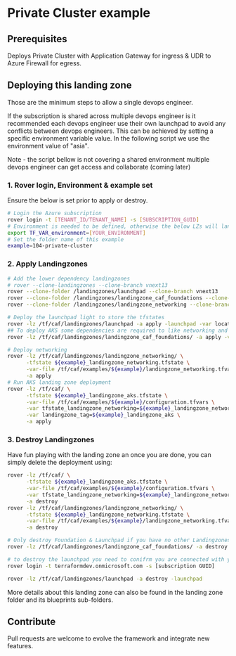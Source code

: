 # Private Cluster example


## Prerequisites

Deploys Private Cluster with Application Gateway for ingress & UDR to Azure Firewall for egress.

## Deploying this landing zone

Those are the minimum steps to allow a single devops engineer. 

If the subscription is shared across multiple devops engineer is it recommended each devops engineer use their own launchpad to avoid any conflicts between devops engineers. This can be achieved by setting a specific environment variable value. In the following script we use the environment value of "asia".

Note - the script bellow is not covering a shared environment multiple devops engineer can get access and collaborate (coming later)

### 1. Rover login, Environment & example set
Ensure the below is set prior to apply or destroy.
```bash
# Login the Azure subscription
rover login -t [TENANT_ID/TENANT_NAME] -s [SUBSCRIPTION_GUID]
# Environment is needed to be defined, otherwise the below LZs will land into sandpit which someone else is working on
export TF_VAR_environment=[YOUR_ENVIRONMENT]
# Set the folder name of this example
example=104-private-cluster
```
### 2. Apply Landingzones
```bash
# Add the lower dependency landingzones
# rover --clone-landingzones --clone-branch vnext13
rover --clone-folder /landingzones/launchpad --clone-branch vnext13
rover --clone-folder /landingzones/landingzone_caf_foundations --clone-branch vnext13
rover --clone-folder /landingzones/landingzone_networking --clone-branch vnext13

# Deploy the launchpad light to store the tfstates
rover -lz /tf/caf/landingzones/launchpad -a apply -launchpad -var location=southeastasia
## To deploy AKS some dependencies are required to like networking and some acounting, security and governance services are required.
rover -lz /tf/caf/landingzones/landingzone_caf_foundations/ -a apply -var-file /tf/caf/configuration/landingzone_caf_foundations.tfvars

# Deploy networking
rover -lz /tf/caf/landingzones/landingzone_networking/ \
      -tfstate ${example}_landingzone_networking.tfstate \
      -var-file /tf/caf/examples/${example}/landingzone_networking.tfvars \
      -a apply
# Run AKS landing zone deployment
rover -lz /tf/caf/ \
      -tfstate ${example}_landingzone_aks.tfstate \
      -var-file /tf/caf/examples/${example}/configuration.tfvars \
      -var tfstate_landingzone_networking=${example}_landingzone_networking.tfstate \
      -var landingzone_tag=${example}_landingzone_aks \
      -a apply
```
### 3. Destroy Landingzones
Have fun playing with the landing zone an once you are done, you can simply delete the deployment using:

```bash
rover -lz /tf/caf/ \
      -tfstate ${example}_landingzone_aks.tfstate \
      -var-file /tf/caf/examples/${example}/configuration.tfvars \
      -var tfstate_landingzone_networking=${example}_landingzone_networking.tfstate \
      -a destroy
rover -lz /tf/caf/landingzones/landingzone_networking/ \
      -tfstate ${example}_landingzone_networking.tfstate \
      -var-file /tf/caf/examples/${example}/landingzone_networking.tfvars \
      -a destroy

# Only destroy Foundation & Launchpad if you have no other Landingzones dependent on them.
rover -lz /tf/caf/landingzones/landingzone_caf_foundations/ -a destroy -var-file /tf/caf/configuration/landingzone_caf_foundations.tfvars

# to destroy the launchpad you need to conifrm you are connected with your user. If not reconnect with
rover login -t terraformdev.onmicrosoft.com -s [subscription GUID]

rover -lz /tf/caf/landingzones/launchpad -a destroy -launchpad
```

More details about this landing zone can also be found in the landing zone folder and its blueprints sub-folders.

## Contribute

Pull requests are welcome to evolve the framework and integrate new features.
